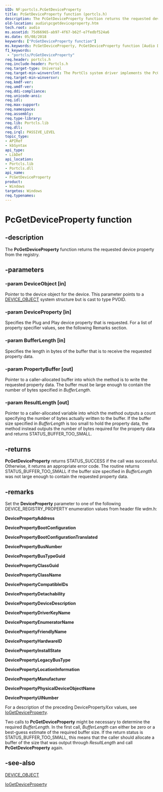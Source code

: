 ```yaml
---
UID: NF:portcls.PcGetDeviceProperty
title: PcGetDeviceProperty function (portcls.h)
description: The PcGetDeviceProperty function returns the requested device property from the registry.
old-location: audio\pcgetdeviceproperty.htm
tech.root: audio
ms.assetid: 75d66965-ab97-4f67-b62f-e7fedbf524a6
ms.date: 05/08/2018
keywords: ["PcGetDeviceProperty function"]
ms.keywords: PcGetDeviceProperty, PcGetDeviceProperty function [Audio Devices], audio.pcgetdeviceproperty, audpc-routines_c95326e5-dc8f-4a04-b31d-6c4e79cc6771.xml, portcls/PcGetDeviceProperty
f1_keywords:
 - "portcls/PcGetDeviceProperty"
req.header: portcls.h
req.include-header: Portcls.h
req.target-type: Universal
req.target-min-winverclnt: The PortCls system driver implements the PcGetDeviceProperty function in Microsoft Windows 98/Me and in Windows 2000 and later operating systems.
req.target-min-winversvr: 
req.kmdf-ver: 
req.umdf-ver: 
req.ddi-compliance: 
req.unicode-ansi: 
req.idl: 
req.max-support: 
req.namespace: 
req.assembly: 
req.type-library: 
req.lib: Portcls.lib
req.dll: 
req.irql: PASSIVE_LEVEL
topic_type:
- APIRef
- kbSyntax
api_type:
- LibDef
api_location:
- Portcls.lib
- Portcls.dll
api_name:
- PcGetDeviceProperty
product:
- Windows
targetos: Windows
req.typenames: 
---
```


# PcGetDeviceProperty function


## -description


The <b>PcGetDeviceProperty</b> function returns the requested device property from the registry.


## -parameters




### -param DeviceObject [in]

Pointer to the device object for the device. This parameter points to a <a href="https://docs.microsoft.com/windows-hardware/drivers/ddi/wdm/ns-wdm-_device_object">DEVICE_OBJECT</a> system structure but is cast to type PVOID.


### -param DeviceProperty [in]

Specifies the Plug and Play device property that is requested. For a list of property specifier values, see the following Remarks section.


### -param BufferLength [in]

Specifies the length in bytes of the buffer that is to receive the requested property data.


### -param PropertyBuffer [out]

Pointer to a caller-allocated buffer into which the method is to write the requested property data. The buffer must be large enough to contain the number of bytes specified in <i>BufferLength</i>.


### -param ResultLength [out]

Pointer to a caller-allocated variable into which the method outputs a count specifying the number of bytes actually written to the buffer. If the buffer size specified in <i>BufferLength</i> is too small to hold the property data, the method instead outputs the number of bytes required for the property data and returns STATUS_BUFFER_TOO_SMALL.


## -returns



<b>PcGetDeviceProperty</b> returns STATUS_SUCCESS if the call was successful. Otherwise, it returns an appropriate error code. The routine returns STATUS_BUFFER_TOO_SMALL if the buffer size specified in <i>BufferLength</i> was not large enough to contain the requested property data.




## -remarks



Set the <b>DeviceProperty</b> parameter to one of the following DEVICE_REGISTRY_PROPERTY enumeration values from header file wdm.h:

<b>DevicePropertyAddress</b>

<b>DevicePropertyBootConfiguration</b>

<b>DevicePropertyBootConfigurationTranslated</b>

<b>DevicePropertyBusNumber</b>

<b>DevicePropertyBusTypeGuid</b>

<b>DevicePropertyClassGuid</b>

<b>DevicePropertyClassName</b>

<b>DevicePropertyCompatibleIDs</b>

<b>DevicePropertyDetachability</b>

<b>DevicePropertyDeviceDescription</b>

<b>DevicePropertyDriverKeyName</b>

<b>DevicePropertyEnumeratorName</b>

<b>DevicePropertyFriendlyName</b>

<b>DevicePropertyHardwareID</b>

<b>DevicePropertyInstallState</b>

<b>DevicePropertyLegacyBusType</b>

<b>DevicePropertyLocationInformation</b>

<b>DevicePropertyManufacturer</b>

<b>DevicePropertyPhysicalDeviceObjectName</b>

<b>DevicePropertyUINumber</b>

For a description of the preceding DeviceProperty<i>Xxx</i> values, see <a href="https://docs.microsoft.com/windows-hardware/drivers/ddi/wdm/nf-wdm-iogetdeviceproperty">IoGetDeviceProperty</a>.

Two calls to <b>PcGetDeviceProperty</b> might be necessary to determine the required <i>BufferLength</i>. In the first call, <i>BufferLength</i> can either be zero or a best-guess estimate of the required buffer size. If the return status is STATUS_BUFFER_TOO_SMALL, this means that the caller should allocate a buffer of the size that was output through <i>ResultLength</i> and call <b>PcGetDeviceProperty</b> again. 




## -see-also




<a href="https://docs.microsoft.com/windows-hardware/drivers/ddi/wdm/ns-wdm-_device_object">DEVICE_OBJECT</a>



<a href="https://docs.microsoft.com/windows-hardware/drivers/ddi/wdm/nf-wdm-iogetdeviceproperty">IoGetDeviceProperty</a>
 

 

